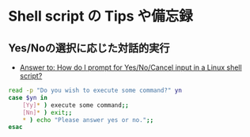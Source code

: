 # Shell script の Tips や備忘録

## Yes/Noの選択に応じた対話的実行

- [Answer to: How do I prompt for Yes/No/Cancel input in a Linux shell script?](https://stackoverflow.com/a/226724)

```sh
read -p "Do you wish to execute some command?" yn
case $yn in
    [Yy]* ) execute some command;;
    [Nn]* ) exit;;
    * ) echo "Please answer yes or no.";;
esac
```
